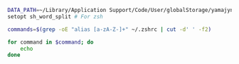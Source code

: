 ```bash
DATA_PATH=~/Library/Application Support/Code/User/globalStorage/yamajyn.commandlist
setopt sh_word_split # For zsh

commands=$(grep -oE "alias [a-zA-Z-]+" ~/.zshrc | cut -d' ' -f2)

for command in $command; do
	echo 
done
```
<!--stackedit_data:
eyJoaXN0b3J5IjpbMjY3MDM0MzI3XX0=
-->